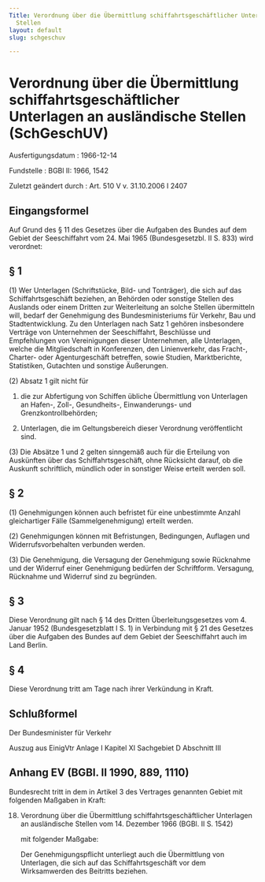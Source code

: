 ```yaml
---
Title: Verordnung über die Übermittlung schiffahrtsgeschäftlicher Unterlagen an ausländische
  Stellen
layout: default
slug: schgeschuv

---
```


# Verordnung über die Übermittlung schiffahrtsgeschäftlicher Unterlagen an ausländische Stellen (SchGeschUV)

Ausfertigungsdatum
:   1966-12-14

Fundstelle
:   BGBl II: 1966, 1542

Zuletzt geändert durch
:   Art. 510 V v. 31.10.2006 I 2407


## Eingangsformel

Auf Grund des § 11 des Gesetzes über die Aufgaben des Bundes auf dem
Gebiet der Seeschiffahrt vom 24. Mai 1965 (Bundesgesetzbl. II S. 833)
wird verordnet:


## § 1

(1) Wer Unterlagen (Schriftstücke, Bild- und Tonträger), die sich auf
das Schiffahrtsgeschäft beziehen, an Behörden oder sonstige Stellen
des Auslands oder einem Dritten zur Weiterleitung an solche Stellen
übermitteln will, bedarf der Genehmigung des Bundesministeriums für
Verkehr, Bau und Stadtentwicklung. Zu den Unterlagen nach Satz 1
gehören insbesondere Verträge von Unternehmen der Seeschiffahrt,
Beschlüsse und Empfehlungen von Vereinigungen dieser Unternehmen, alle
Unterlagen, welche die Mitgliedschaft in Konferenzen, den
Linienverkehr, das Fracht-, Charter- oder Agenturgeschäft betreffen,
sowie Studien, Marktberichte, Statistiken, Gutachten und sonstige
Äußerungen.

(2) Absatz 1 gilt nicht für

1.  die zur Abfertigung von Schiffen übliche Übermittlung von Unterlagen
    an Hafen-, Zoll-, Gesundheits-, Einwanderungs- und
    Grenzkontrollbehörden;


2.  Unterlagen, die im Geltungsbereich dieser Verordnung veröffentlicht
    sind.




(3) Die Absätze 1 und 2 gelten sinngemäß auch für die Erteilung von
Auskünften über das Schiffahrtsgeschäft, ohne Rücksicht darauf, ob die
Auskunft schriftlich, mündlich oder in sonstiger Weise erteilt werden
soll.


## § 2

(1) Genehmigungen können auch befristet für eine unbestimmte Anzahl
gleichartiger Fälle (Sammelgenehmigung) erteilt werden.

(2) Genehmigungen können mit Befristungen, Bedingungen, Auflagen und
Widerrufsvorbehalten verbunden werden.

(3) Die Genehmigung, die Versagung der Genehmigung sowie Rücknahme und
der Widerruf einer Genehmigung bedürfen der Schriftform. Versagung,
Rücknahme und Widerruf sind zu begründen.


## § 3

Diese Verordnung gilt nach § 14 des Dritten Überleitungsgesetzes vom
4\. Januar 1952 (Bundesgesetzblatt I S. 1) in Verbindung mit § 21 des
Gesetzes über die Aufgaben des Bundes auf dem Gebiet der Seeschiffahrt
auch im Land Berlin.


## § 4

Diese Verordnung tritt am Tage nach ihrer Verkündung in Kraft.


## Schlußformel

Der Bundesminister für Verkehr

Auszug aus EinigVtr Anlage I Kapitel XI Sachgebiet D Abschnitt III

## Anhang EV (BGBl. II 1990, 889, 1110)

Bundesrecht tritt in dem in Artikel 3 des Vertrages genannten Gebiet
mit folgenden Maßgaben in Kraft:

18. Verordnung über die Übermittlung schiffahrtsgeschäftlicher Unterlagen
    an ausländische Stellen vom 14. Dezember 1966 (BGBl. II S. 1542)

    mit folgender Maßgabe:

    Der Genehmigungspflicht unterliegt auch die Übermittlung von
    Unterlagen, die sich auf das Schiffahrtsgeschäft vor dem Wirksamwerden
    des Beitritts beziehen.




